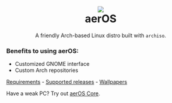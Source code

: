 <h1 align="center"><img src="https://hewol.github.io/assets/img/aeros.png"></img><br>aerOS</h1>
<p align="center">A friendly Arch-based Linux distro built with <code>archiso</code>.</p>

### Benefits to using aerOS:
- Customized GNOME interface
- Custom Arch repositories

[Requirements](https://github.com/hewol/aerOS/blob/master/requirements.md) - [Supported releases](https://github.com/hewol/aerOS/blob/main/MAINTAIN.md) - [Wallpapers](https://github.com/hewol/aeros-wallpapers)

Have a weak PC? Try out [aerOS Core](https://github.com/hewol/aerOS-core).
